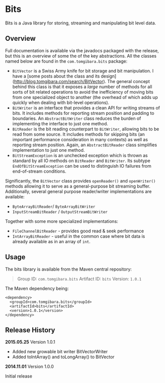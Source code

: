 Bits
====

Bits is a Java library for storing, streaming and manipulating bit level data.

Overview
--------

Full documentation is available via the javadocs packaged with the release,
but this is an overview of some the of the key abstractions. All the classes
named below are found in the `com.tomgibara.bits` package:

* `BitVector` is a Swiss Army knife for bit storage and bit manipulation.
   I have a [some posts about the class and its design]
   (http://blog.tomgibara.com/search/BitVector).
   The general concept behind this class is that it exposes a *large* number of
   methods for all sorts of bit related operations to avoid the inefficiency of
   moving bits from one specialized object to another (the overhead of which
   adds up quickly when dealing with bit-level operations).
* `BitWriter` is an interface that provides a clean API for writing streams of
   bits. It includes methods for reporting stream position and padding to
   boundaries. An `AbstractBitWriter` class reduces the burden of implementing
   the interface to just one method.
* `BitReader` is the bit reading counterpart to `BitWriter`, allowing bits to be
   read from some source. It includes methods for skipping bits (an important
   performance consideration in many contexts) as well as reporting stream
   position. Again, an `AbstractBitReader` class simplifies implementation
   to just one method.
* `BitStreamException` is an unchecked exception which is thrown as standard by
   all IO methods on `BitReader` and `BitWriter`. Its subtype
   `EndOfBitStreamException` can be used to distinguish IO failures from
   end-of-stream conditions.

Significantly, the `BitVector` class provides `openReader()` and `openWriter()`
methods allowing it to serve as a general-purpose bit streaming buffer.
Additionally, several general purpose reader/writer implementations are
available:

* `ByteArrayBitReader`/ `ByteArrayBitWriter`
* `InputStreamBitReader` / `OutputStreamBitWriter`

Together with some more specialized implementations:

* `FileChannelBitReader` - provides good read & seek performance
* `IntArrayBitReader` - useful in the common case where bit data is already
   available as in an array of `int`.

Usage
-----

The bits library is available from the Maven central repository:

> Group ID:    `com.tomgibara.bits`
> Artifact ID: `bits`
> Version:     `1.0.1`

The Maven dependency being:

    <dependency>
      <groupId>com.tomgibara.bits</groupId>
      <artifactId>bits</artifactId>
      <version>1.0.1</version>
    </dependency>

Release History
---------------

**2015.05.25** Version 1.0.1

 * Added new growable bit writer BitVectorWriter
 * Added toIntArray() and toLongArray() to BitVector

**2014.11.01** Version 1.0.0

Initial release
